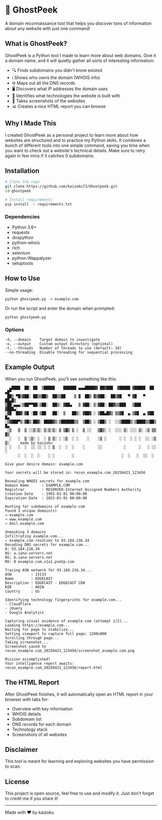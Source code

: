 # 👻 GhostPeek

A domain reconnaissance tool that helps you discover tons of information about any website with just one command!

## What is GhostPeek?

GhostPeek is a Python tool I made to learn more about web domains. Give it a domain name, and it will quietly gather all sorts of interesting information:

- 🔍 Finds subdomains you didn't know existed
- ℹ️ Shows who owns the domain (WHOIS info)
- 🌐 Maps out all the DNS records
- 🖥️ Discovers what IP addresses the domain uses
- 🔧 Identifies what technologies the website is built with
- 📸 Takes screenshots of the websites
- 📊 Creates a nice HTML report you can browse

## Why I Made This

I created GhostPeek as a personal project to learn more about how websites are structured and to practice my Python skills. It combines a bunch of different tools into one simple command, saving you time when you want to check out a website's technical details. Make sure to retry again in few mins if it catches 0 subdomains. 

## Installation

```bash
# Clone the repo
git clone https://github.com/kaizoku73/Ghostpeek.git
cd ghostpeek

# Install requirements
pip install -r requirements.txt
```

### Dependencies

- Python 3.6+
- requests
- dnspython
- python-whois
- rich
- selenium
- python-Wappalyzer
- setuptools

## How to Use

Simple usage:
```bash
python ghostpeek.py -d example.com
```

Or run the script and enter the domain when prompted:
```bash
python ghostpeek.py
```

### Options

```
-d, --domain    Target domain to investigate
-o, --output    Custom output directory (optional)
-t, --threads   Number of threads to use (default: 10)
--no-threading  Disable threading for sequential processing
```

## Example Output

When you run GhostPeek, you'll see something like this:

```
  ▄████  ██░ ██  ▒█████    ██████ ▄▄▄█████▓ ██▓███  ▓█████ ▓█████  ██ ▄█▀
 ██▒ ▀█▒▓██░ ██▒▒██▒  ██▒▒██    ▒ ▓  ██▒ ▓▒▓██░  ██▒▓█   ▀ ▓█   ▀  ██▄█▒ 
▒██░▄▄▄░▒██▀▀██░▒██░  ██▒░ ▓██▄   ▒ ▓██░ ▒░▓██░ ██▓▒▒███   ▒███   ▓███▄░ 
░▓█  ██▓░▓█ ░██ ▒██   ██░  ▒   ██▒░ ▓██▓ ░ ▒██▄█▓▒ ▒▒▓█  ▄ ▒▓█  ▄ ▓██ █▄ 
░▒▓███▀▒░▓█▒░██▓░ ████▓▒░▒██████▒▒  ▒██▒ ░ ▒██▒ ░  ░░▒████▒░▒████▒▒██▒ █▄
 ░▒   ▒  ▒ ░░▒░▒░ ▒░▒░▒░ ▒ ▒▓▒ ▒ ░  ▒ ░░   ▒▓▒░ ░  ░░░ ▒░ ░░░ ▒░ ░▒ ▒▒ ▓▒
  ░   ░  ▒ ░▒░ ░  ░ ▒ ▒░ ░ ░▒  ░ ░    ░    ░▒ ░      ░ ░  ░ ░ ░  ░░ ░▒ ▒░     made by kaizoku
░ ░   ░  ░  ░░ ░░ ░ ░ ▒  ░  ░  ░    ░      ░░          ░      ░   ░ ░░ ░ 
      ░  ░  ░  ░    ░ ░        ░                      ░  ░   ░  ░░  ░   

Give your desire domain: example.com

Your secrets will be stored in: recon_example.com_20250421_123456

Revealing WHOIS secrets for example.com
Domain Name      : EXAMPLE.COM
Registrar        : RESERVED-Internet Assigned Numbers Authority
Creation Date    : 1992-01-01 00:00:00
Expiration Date  : 2023-01-01 00:00:00

Hunting for subdomains of example.com
Found 3 unique domain(s)
→ example.com
→ www.example.com
→ mail.example.com

Unmasking 3 domains
Infiltrating example.com...
✓ example.com resolves to 93.184.216.34
Decoding DNS secrets for example.com...
A: 93.184.216.34
NS: a.iana-servers.net
NS: b.iana-servers.net
MX: 0 example.com.s1a1.psmtp.com

Tracing ASN network for 93.184.216.34...
ASN         : 15133
Name        : EDGECAST
Description : EDGECAST - EDGECAST CDN
RIR         : ARIN
Country     : US

Identifying technology fingerprints for example.com...
- Cloudflare
- jQuery
- Google Analytics

Capturing visual evidence of example.com (attempt 1/2)...
Loading https://example.com...
Waiting for page to stabilize...
Setting viewport to capture full page: 1200x800
Scrolling through page...
Taking screenshot...
Screenshot saved to recon_example.com_20250421_123456/screenshot_example.com.png

Mission accomplished!
Your intelligence report awaits: recon_example.com_20250421_123456/report.html
```

## The HTML Report

After GhostPeek finishes, it will automatically open an HTML report in your browser with tabs for:
- Overview with key information
- WHOIS details
- Subdomain list
- DNS records for each domain
- Technology stack
- Screenshots of all websites

## Disclaimer

This tool is meant for learning and exploring websites you have permission to scan.

## License

This project is open source, feel free to use and modify it. Just don't forget to credit me if you share it!

---

Made with ❤️ by kaizoku
